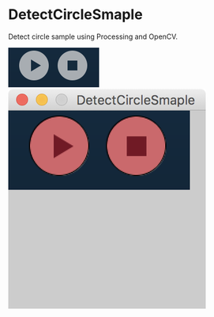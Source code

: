 # DetectCircleSmaple
Detect circle sample using Processing and OpenCV.

![](./data/buttons.png)
![](./cap.png)
